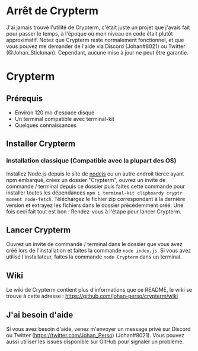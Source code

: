 # Arrêt de Crypterm

J'ai jamais trouvé l'utilité de Crypterm, c'était juste un projet que j'avais fait pour passer le temps, à l'époque où mon niveau en code était plutôt approximatif. Notez que Crypterm reste normalement fonctionnel, et que vous pouvez me demander de l'aide via Discord (Johan#8021) ou Twitter (@Johan_Stickman). Cependant, aucune mise à jour ne peut être garantie.

# Crypterm

## Prérequis

  - Environ 120 mo d'espace disque
  - Un terminal compatible avec terminal-kit
  - Quelques connaissances
  

## Installer Crypterm

### Installation classique (Compatible avec la plupart des OS)
Installez Node.js depuis le site de [nodejs](https://nodejs.org/) ou un autre endroit tierce ayant npm embarqué, créez un dossier "Crypterm", ouvrez un invite de commande / terminal depuis ce dossier puis faites cette commande pour installer toutes les dépendances `npm i terminal-kit clipboardy cryptr moment node-fetch`. Téléchargez le fichier zip correspondant à la dernière version et extrayez les fichiers dans le dossier précédemment créé. Une fois ceci fait tout est bon : Rendez-vous à l'étape pour lancer Crypterm.


## Lancer Crypterm

Ouvrez un invite de commande / terminal dans le dossier que vous avez créé lors de l'installation et faites la commande `node index.js`. Si vous avez utilisé l'installateur, faites la commande `node Crypterm` dans un terminal.


## Wiki

Le wiki de Crypterm contient plus d'informations que ce README, le wiki se trouve à cette adresse : https://github.com/johan-perso/crypterm/wiki


## J'ai besoin d'aide

Si vous avez besoin d'aide, venez m'envoyer un message privé sur Discord ou Twitter (https://twitter.com/Johan_Perso) (Johan#8021). Vous pouvez aussi utiliser les issues disponible sur GitHub pour signaler un problème.
